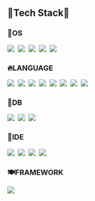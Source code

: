<!--
**SW1026/SW1026** is a ✨ _special_ ✨ repository because its `README.md` (this file) appears on your GitHub profile.

Here are some ideas to get you started:

- 🔭 I’m currently working on ...
- 🌱 I’m currently learning ...
- 👯 I’m looking to collaborate on ...
- 🤔 I’m looking for help with ...
- 💬 Ask me about ...
- 📫 How to reach me: ...
- 😄 Pronouns: ...
- ⚡ Fun fact: ...


https://simpleicons.org/
-->

## 🔱Tech Stack🔱

### 🔅OS
<img src="https://img.shields.io/badge/CentOS-262577?style=for-the-badge&logo=CentOS&logoColor=white"/>&nbsp;
<img src="https://img.shields.io/badge/Linux-FCC624?style=for-the-badge&logo=Linux&logoColor=white"/>&nbsp;
<img src="https://img.shields.io/badge/Ubuntu-E95420?style=for-the-badge&logo=Ubuntu&logoColor=white"/>&nbsp;
<img src="https://img.shields.io/badge/Kali Linux-557C94?style=for-the-badge&logo=Kali Linux&logoColor=white"/>&nbsp;
<img src="https://img.shields.io/badge/Windows-0078D6?style=for-the-badge&logo=Windows&logoColor=white"/>&nbsp;

### 🔥LANGUAGE
<img src="https://img.shields.io/badge/C-A8B9CC?style=for-the-badge&logo=C&logoColor=white"/>&nbsp;
<img src="https://img.shields.io/badge/Python-3766AB?style=for-the-badge&logo=Python&logoColor=white"/>&nbsp;
<img src="https://img.shields.io/badge/C++-00599C?style=for-the-badge&logo=C++&logoColor=white"/>&nbsp;
<img src="https://img.shields.io/badge/Java-007396?style=for-the-badge&logo=Java&logoColor=white"/>&nbsp;
<img src="https://img.shields.io/badge/JavaScript-F7DF1E?style=for-the-badge&logo=JavaScript&logoColor=white"/>&nbsp;
<img src="https://img.shields.io/badge/AngularJS-E23237?style=for-the-badge&logo=AngularJS&logoColor=white"/>&nbsp;
<img src="https://img.shields.io/badge/HTML5-E34F26?style=for-the-badge&logo=HTML5&logoColor=white"/>&nbsp;
<img src="https://img.shields.io/badge/CSS-1572B6?style=for-the-badge&logo=CSS&logoColor=white"/>&nbsp;

### 🥚DB
<img src="https://img.shields.io/badge/PostgreSQL-4169E1?style=for-the-badge&logo=PostgreSQL&logoColor=white"/>&nbsp;
<img src="https://img.shields.io/badge/MariaDB-003545?style=for-the-badge&logo=MariaDB&logoColor=white"/>&nbsp;
<img src="https://img.shields.io/badge/mySQL-4479A1?style=for-the-badge&logo=mySQL&logoColor=white"/>&nbsp;

### 🍳IDE
<img src="https://img.shields.io/badge/Vim-019733?style=for-the-badge&logo=Vim&logoColor=white"/>&nbsp;
<img src="https://img.shields.io/badge/Eclipse IDE-2C2255?style=for-the-badge&logo=Eclipse IDE&logoColor=white"/>&nbsp;
<img src="https://img.shields.io/badge/Visual Studio Code-007ACC?style=for-the-badge&logo=Visual Studio Code&logoColor=white"/>&nbsp;
<img src="https://img.shields.io/badge/Visual Studio-5C2D91?style=for-the-badge&logo=Visual Studio&logoColor=white"/>&nbsp;

### 🍽FRAMEWORK
<img src="https://img.shields.io/badge/Spring Boot-6DB33F?style=for-the-badge&logo=Spring Boot&logoColor=white"/>&nbsp;
